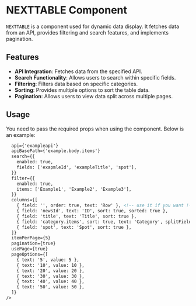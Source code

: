 # NEXTTABLE Component

`NEXTTABLE` is a component used for dynamic data display. It fetches data from an API, provides filtering and search features, and implements pagination.

## Features

- **API Integration**: Fetches data from the specified API.
- **Search Functionality**: Allows users to search within specific fields.
- **Filtering**: Filters data based on specific categories.
- **Sorting**: Provides multiple options to sort the table data.
- **Pagination**: Allows users to view data split across multiple pages.

## Usage

You need to pass the required props when using the component. Below is an example:

```html <NEXTTABLE
  api={'exampleapi'}
  apiBasePath={'example.body.items'}
  search={{
    enabled: true,
    fields: ['exapmleId', 'exampleTitle', 'spot'],
  }}
  filter={{
    enabled: true,
    items: ['Example1', 'Example2', 'Example3'],
  }}
  columns={[
    { field: '', order: true, text: 'Row' }, <!-- use it if you want !-->
    { field: 'newsId', text: 'ID', sort: true, sorted: true },
    { field: 'title', text: 'Title', sort: true },
    { field: 'category.items', sort: true, text: 'Category', splitField: 'name', splitBy: '/' },
    { field: 'spot', text: 'Spot', sort: true },
  ]}
  itemPerPage={5}
  pagination={true}
  usePage={true}
  pageOptions={[
    { text: '5', value: 5 },
    { text: '10', value: 10 },
    { text: '20', value: 20 },
    { text: '30', value: 30 },
    { text: '40', value: 40 },
    { text: '50', value: 50 },
  ]}
/>
